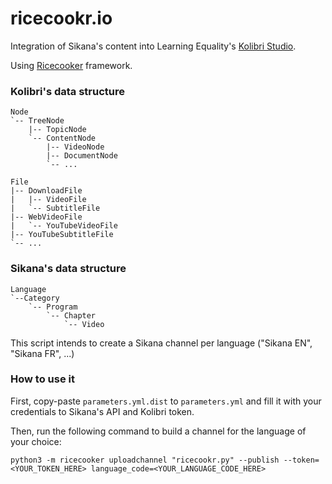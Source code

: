 # ricecookr.io
Integration of Sikana's content into Learning Equality's [Kolibri Studio](https://contentworkshop.learningequality.org/).

Using [Ricecooker](https://github.com/learningequality/ricecooker) framework.

### Kolibri's data structure
```
Node
`-- TreeNode
    |-- TopicNode
    `-- ContentNode
        |-- VideoNode
        |-- DocumentNode
        `-- ...

File
|-- DownloadFile
|   |-- VideoFile
|   `-- SubtitleFile
|-- WebVideoFile
|   `-- YouTubeVideoFile
|-- YouTubeSubtitleFile
`-- ...
```

### Sikana's data structure
```
Language
`--Category
    `-- Program
        `-- Chapter
            `-- Video
```

This script intends to create a Sikana channel per language ("Sikana EN", "Sikana FR", ...)

### How to use it
First, copy-paste `parameters.yml.dist` to `parameters.yml` and fill it with your credentials to Sikana's API and Kolibri token.

Then, run the following command to build a channel for the language of your choice:

`python3 -m ricecooker uploadchannel "ricecookr.py" --publish --token=<YOUR_TOKEN_HERE> language_code=<YOUR_LANGUAGE_CODE_HERE>`
